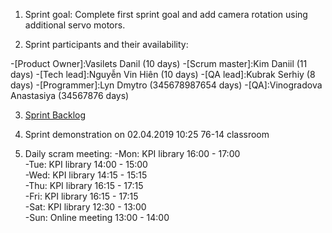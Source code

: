 1. Sprint goal:
  Complete first sprint goal and add camera rotation using additional servo motors.

2. Sprint participants and their availability:

  -[Product Owner]:Vasilets Danil (10 days)
  -[Scrum master]:Kim Daniil (11 days)
  -[Tech lead]:Nguyễn Vin Hiên (10 days)
  -[QA lead]:Kubrak Serhiy (8 days)
  -[Programmer]:Lyn Dmytro (345678987654 days)
  -[QA]:Vinogradova Anastasiya (34567876 days)

3. [Sprint Backlog](ssilka)

4. Sprint demonstration on 02.04.2019 10:25 76-14 classroom

5. Daily scram meeting: 
-Mon: KPI library 16:00 - 17:00\
-Tue: KPI library 14:00 - 15:00\
-Wed: KPI library 14:15 - 15:15\
-Thu: KPI library 16:15 - 17:15\
-Fri: KPI library 16:15 - 17:15\
-Sat: KPI library 12:30 - 13:00\
-Sun: Online meeting 13:00 - 14:00
